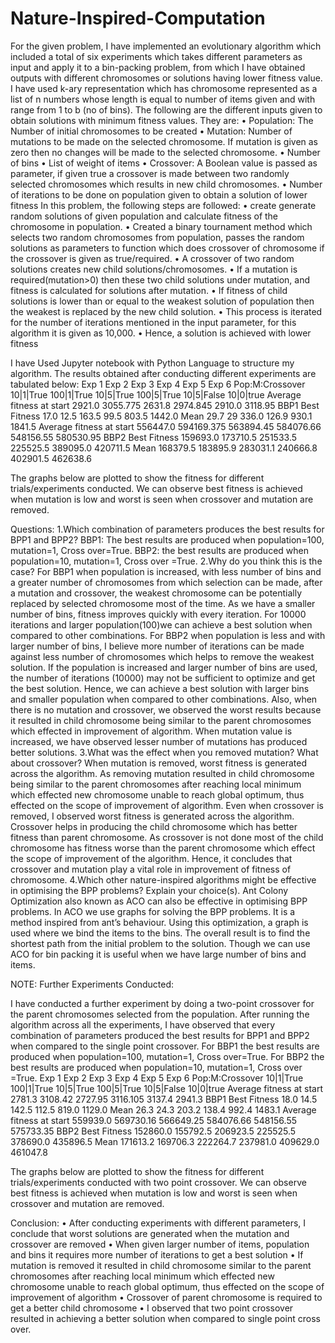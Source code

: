 # Nature-Inspired-Computation

For the given problem, I have implemented an evolutionary algorithm which included a total of six experiments which takes different parameters as input and apply it to a bin-packing problem, from which I have obtained outputs with different chromosomes or solutions having lower fitness value. 
I have used k-ary representation which has chromosome represented as a list of n numbers whose length is equal to number of items given and with range from 1 to b (no of bins).
The following are the different inputs given to obtain solutions with minimum fitness values. They are:
•	Population: The Number of initial chromosomes to be created
•	Mutation: Number of mutations to be made on the selected chromosome. If mutation is given as zero then no changes will be made to the selected chromosome.
•	Number of bins
•	List of weight of items
•	Crossover: A Boolean value is passed as parameter, if given true a crossover is made between two randomly selected chromosomes which results in new child chromosomes.
•	Number of iterations to be done on population given to obtain a solution of lower fitness
In this problem, the following steps are followed:
•	create generate random solutions of given population and calculate fitness of the chromosome in population. 
•	Created a binary tournament method which selects two random chromosomes from population, passes the random solutions as parameters to function which does crossover of chromosome if the crossover is given as true/required. 
•	A crossover of two random solutions creates new child solutions/chromosomes.
•	If a mutation is required(mutation>0) then these two child solutions under mutation, and fitness is calculated for solutions after mutation.
•	If fitness of child solutions is lower than or equal to the weakest solution of population then the weakest is replaced by the new child solution.
•	This process is iterated for the number of iterations mentioned in the input parameter, for this algorithm it is given as 10,000.
•	Hence, a solution is achieved with lower fitness

I have Used Jupyter notebook with Python Language to structure my algorithm. The results obtained after conducting different experiments are tabulated below:
		Exp 1	Exp 2	Exp 3	Exp 4 	Exp 5    	Exp 6
	Pop:M:Crossover	10|1|True	100|1|True	10|5|True	100|5|True	10|5|False	10|0|true
	Average fitness at start	2921.0	3055.775	2631.8	2974.845	2910.0	3118.95
BBP1	Best Fitness	17.0	12.5	163.5	99.5	803.5	1442.0
	Mean	29.7	29	336.0	126.9	930.1	1841.5
	Average fitness at start	556447.0	594169.375	563894.45	584076.66	548156.55	580530.95
BBP2	Best Fitness	159693.0	173710.5	251533.5	225525.5	389095.0	420711.5
	Mean                             	168379.5	183895.9	283031.1	240666.8	402901.5	462638.6

The graphs below are plotted to show the fitness for different trials/experiments conducted. We can observe best fitness is achieved when mutation is low and worst is seen when crossover and mutation are removed.
  

Questions:
1.Which combination of parameters produces the best results for BPP1 and BPP2? 
BBP1: The best results are produced when population=100, mutation=1, Cross over=True.
BBP2: the best results are produced when population=10, mutation=1, Cross over =True.
2.Why do you think this is the case? 
For BBP1 when population is increased, with less number of bins and a greater number of chromosomes from which selection can be made, after a mutation and crossover, the weakest chromosome can be potentially replaced by selected chromosome most of the time. As we have a smaller number of bins, fitness improves quickly with every iteration. For 10000 iterations and larger population(100)we can achieve a best solution when compared to other combinations. 
For BBP2 when population is less and with larger number of bins, I believe more number of iterations can be made against less number of chromosomes which helps to remove the weakest solution. If the population is increased and larger number of bins are used, the number of iterations (10000) may not be sufficient to optimize and get the best solution. Hence, we can achieve a best solution with larger bins and smaller population when compared to other combinations. 
 Also, when there is no mutation and crossover, we observed the worst results because it resulted in child chromosome being similar to the parent chromosomes which effected in improvement of algorithm. When mutation value is increased, we have observed lesser number of mutations has produced better solutions.
3.What was the effect when you removed mutation? What about crossover? 
When mutation is removed, worst fitness is generated across the algorithm. As removing mutation resulted in child chromosome being similar to the parent chromosomes after reaching local minimum which effected new chromosome unable to reach global optimum, thus effected on the scope of improvement of algorithm.
Even when crossover is removed, I observed worst fitness is generated across the algorithm. Crossover helps in producing the child chromosome which has better fitness than parent chromosome. As crossover is not done most of the child chromosome has fitness worse than the parent chromosome which effect the scope of improvement of the algorithm.
Hence, it concludes that crossover and mutation play a vital role in improvement of fitness of chromosome.
4.Which other nature-inspired algorithms might be effective in optimising the BPP problems? Explain your choice(s).
Ant Colony Optimization also known as ACO can also be effective in optimising BPP problems. In ACO we use graphs for solving the BPP problems. It is a method inspired from ant’s behaviour. Using this optimization, a graph is used where we bind the items to the bins. The overall result is to find the shortest path from the initial problem to the solution. Though we can use ACO for bin packing it is useful when we have large number of bins and items.

NOTE:
Further Experiments Conducted:

I have conducted a further experiment by doing a two-point crossover for the parent chromosomes selected from the population. After running the algorithm across all the experiments, I have observed that every combination of parameters produced the best results for BPP1 and BPP2 when compared to the single point crossover.
For BBP1 the best results are produced when population=100, mutation=1, Cross over=True.
For BBP2 the best results are produced when population=10, mutation=1, Cross over =True.
		Exp 1	Exp 2	Exp 3	Exp 4 	Exp 5    	Exp 6
	Pop:M:Crossover	10|1|True	100|1|True	10|5|True	100|5|True	10|5|False	10|0|true
	Average fitness at start	2781.3	3108.42	2727.95	3116.105	3137.4	2941.3
BBP1	Best Fitness	18.0	14.5	142.5	112.5	819.0	1129.0
	Mean	26.3	24.3	203.2	138.4	992.4	1483.1
	Average fitness at start	559939.0	569730.16	566649.25	584076.66	548156.55	575733.35
BBP2	Best Fitness	152860.0	155792.5	206923.5	225525.5	378690.0	435896.5
	Mean                             	171613.2
	169706.3
	222264.7
	237981.0
	409629.0
	461047.8

The graphs below are plotted to show the fitness for different trials/experiments conducted with two point crossover. We can observe best fitness is achieved when mutation is low and worst is seen when crossover and mutation are removed.  
  

Conclusion:
•	After conducting experiments with different parameters, I conclude that worst solutions are generated when the mutation and crossover are removed
•	When given larger number of items, population and bins it requires more number of iterations to get a best solution
•	If mutation is removed it resulted in child chromosome similar to the parent chromosomes after reaching local minimum which effected new chromosome unable to reach global optimum, thus effected on the scope of improvement of algorithm
•	Crossover of parent chromosome is required to get a better child chromosome
•	 I observed that two point crossover resulted in achieving a better solution when compared to single point cross over.

